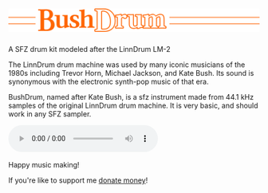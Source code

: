 # ![BushDrum](logo.svg)
A SFZ drum kit modeled after the LinnDrum LM-2

The LinnDrum drum machine was used by many iconic musicians of the 1980s including Trevor Horn, Michael Jackson, and Kate Bush. Its sound is synonymous with the electronic synth-pop music of that era. 

BushDrum, named after Kate Bush, is a sfz instrument made from 44.1 kHz samples of the original LinnDrum drum machine. It is very basic, and should work in any SFZ sampler.

![preview.mp3](https://github.com/EwonRael/BushDrum/raw/main/preview.mp3)

Happy music making!

If you're like to support me [donate money](paypal.me/ewonrael)!
